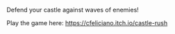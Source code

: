 Defend your castle against waves of enemies!

Play the game here: https://cfeliciano.itch.io/castle-rush
